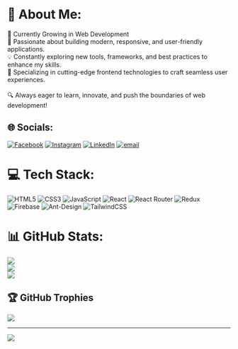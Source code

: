 # 💫 About Me:
🌱 Currently Growing in Web Development<br>🚀 Passionate about building modern, responsive, and user-friendly applications.<br>💡 Constantly exploring new tools, frameworks, and best practices to enhance my skills.<br>🎨 Specializing in cutting-edge frontend technologies to craft seamless user experiences.<br><br>🔍 Always eager to learn, innovate, and push the boundaries of web development!


## 🌐 Socials:
[![Facebook](https://img.shields.io/badge/Facebook-%231877F2.svg?logo=Facebook&logoColor=white)](https://facebook.com/https://www.facebook.com/Muhammadrazaarain10) [![Instagram](https://img.shields.io/badge/Instagram-%23E4405F.svg?logo=Instagram&logoColor=white)](https://instagram.com/https://www.instagram.com/raza_arain_007/) [![LinkedIn](https://img.shields.io/badge/LinkedIn-%230077B5.svg?logo=linkedin&logoColor=white)](https://linkedin.com/in/https://www.linkedin.com/in/mohammad-raza-2210b9243) [![email](https://img.shields.io/badge/Email-D14836?logo=gmail&logoColor=white)](mailto:mohammadrazaarain10@gmail.com) 

# 💻 Tech Stack:
![HTML5](https://img.shields.io/badge/html5-%23E34F26.svg?style=for-the-badge&logo=html5&logoColor=white) ![CSS3](https://img.shields.io/badge/css3-%231572B6.svg?style=for-the-badge&logo=css3&logoColor=white) ![JavaScript](https://img.shields.io/badge/javascript-%23323330.svg?style=for-the-badge&logo=javascript&logoColor=%23F7DF1E) ![React](https://img.shields.io/badge/react-%2320232a.svg?style=for-the-badge&logo=react&logoColor=%2361DAFB) ![React Router](https://img.shields.io/badge/React_Router-CA4245?style=for-the-badge&logo=react-router&logoColor=white) ![Redux](https://img.shields.io/badge/redux-%23593d88.svg?style=for-the-badge&logo=redux&logoColor=white) ![Firebase](https://img.shields.io/badge/firebase-%23039BE5.svg?style=for-the-badge&logo=firebase) ![Ant-Design](https://img.shields.io/badge/-AntDesign-%230170FE?style=for-the-badge&logo=ant-design&logoColor=white) ![TailwindCSS](https://img.shields.io/badge/tailwindcss-%2338B2AC.svg?style=for-the-badge&logo=tailwind-css&logoColor=white)
# 📊 GitHub Stats:
![](https://github-readme-stats.vercel.app/api?username=mohammadraza123&theme=one_dark_pro&hide_border=false&include_all_commits=false&count_private=false)<br/>
![](https://github-readme-streak-stats.herokuapp.com/?user=mohammadraza123&theme=one_dark_pro&hide_border=false)<br/>
![](https://github-readme-stats.vercel.app/api/top-langs/?username=mohammadraza123&theme=one_dark_pro&hide_border=false&include_all_commits=false&count_private=false&layout=compact)

## 🏆 GitHub Trophies
![](https://github-profile-trophy.vercel.app/?username=mohammadraza123&theme=radical&no-frame=false&no-bg=false&margin-w=4)

---
[![](https://visitcount.itsvg.in/api?id=mohammadraza123&icon=0&color=0)](https://visitcount.itsvg.in)

<!-- Proudly created with GPRM ( https://gprm.itsvg.in ) -->

